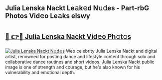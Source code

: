## Julia Lenska Nackt Le𝚊k𝚎d N𝚞𝚍es - Part-rbG Photos Vid𝚎o Le𝚊ks elswy

# <h2><a href="http://fb5118p.evod.top/?m=Julia+Lenska+Nackt">🔗 👉🔴 Julia Lenska Nackt Vid𝚎o Ph𝚘t𝚘s</a></h2>

[![Julia Lenska Nackt N𝚞d𝚎s](https://i.imgur.com/8V9OHl7.gif)](http://fb5118p.evod.top/?m=Julia+Lenska+Nackt)
Web celebrity Julia Lenska Nackt and digital artist, renowned for posting dance and lifestyle content through solo and collaborative dance routines and short videos. Julia Lenska Nackt public image is one of strength and courage, but he's also known for his vulnerability and emotional depth. 
